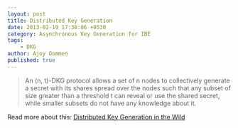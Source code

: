 ```yaml
---
layout: post
title: Distributed Key Generation
date: 2013-02-19 17:38:06 +0530
category: Asynchronous Key Generation for IBE
tags:
    - DKG
author: Ajoy Oommen
published: true
---
```

> An (n, t)-DKG protocol allows a set of n nodes to collectively generate a
secret with its shares spread over the nodes such that any subset of size
greater than a threshold t can reveal or use the shared secret, while smaller
subsets do not have any knowledge about it.

Read more about this: [Distributed Key Generation in the Wild](http://eprint.iacr.org/2012/377)